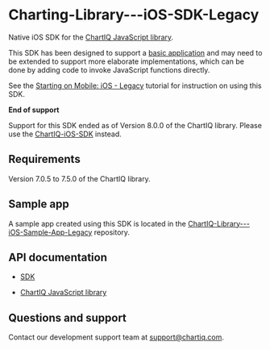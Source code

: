 # Charting-Library---iOS-SDK-Legacy

Native iOS SDK for the [ChartIQ JavaScript library](https://documentation.chartiq.com).

This SDK has been designed to support a [basic application](https://github.com/ChartIQ/Charting-Library---iOS-Sample-App-Legacy) and may need to be extended to support more elaborate implementations, which can be done by adding code to invoke JavaScript functions directly.

See the [Starting on Mobile: iOS - Legacy](https://documentation.chartiq.com/tutorial-Starting%20on%20iOS%20-%20Legacy.html) tutorial for instruction on using this SDK.

**End of support**

Support for this SDK ended as of Version 8.0.0 of the ChartIQ library. Please use the [ChartIQ-iOS-SDK](https://github.com/ChartIQ/ChartIQ-iOS-SDK) instead.

## Requirements

Version 7.0.5 to 7.5.0 of the ChartIQ library.

## Sample app

A sample app created using this SDK is located in the [ChartIQ-Library---iOS-Sample-App-Legacy](https://github.com/ChartIQ/Charting-Library---iOS-Sample-App-Legacy) repository.

## API documentation

- [SDK](https://chartiq.readme.io/docs)

- [ChartIQ JavaScript library](https://documentation.chartiq.com)

## Questions and support

Contact our development support team at <support@chartiq.com>.
